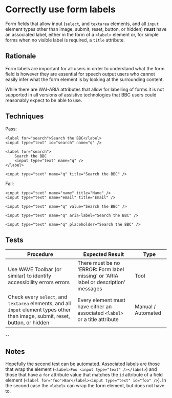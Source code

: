 # Correctly use form labels

Form fields that allow input (`select`, and `textarea` elements, and all `input` element types other than image, submit, reset, button, or hidden) **must** have an associated label, either in the form of a `<label>` element or, for simple forms when no visible label is required, a `title` attribute.

## Rationale

Form labels are important for all users in order to understand what the form field is however they are essential for speech output users who cannot easily infer what the form element is by looking at the surrounding content.

While there are WAI-ARIA attributes that allow for labelling of forms it is not supported in all versions of assistive technologies that BBC users could reasonably expect to be able to use.

## Techniques

Pass:

	<label for="search">Search the BBC</label>
	<input type="text" id="search" name="q" />

	<label for="search">
		Search the BBC
		<input type="text" name="q" />
	</label>

	<input type="text" name="q" title="Search the BBC" />

Fail:

	<input type="text" name="name" title="Name" />
	<input type="text" name="email" title="Email" />

	<input type="text" name="q" value="Search the BBC" />

	<input type="text" name="q" aria-label="Search the BBC" />

	<input type="text" name="q" placeholder="Search the BBC" />

## Tests

| Procedure | Expected Result | Type | 
| --------- | --------------- | ---- |
| Use WAVE Toolbar (or similar) to identify accessibility errors errors | There must be no 'ERROR: Form label missing' or 'ARIA label or description' messages | Tool |
| Check every `select`, and `textarea` elements, and all `input` element types other than image, submit, reset, button, or hidden | Every element must have either an associated `<label>` or a title attribute | Manual / Automated |

--

## Notes

Hopefully the second test can be automated. Associated labels are those that wrap the element (`<label>Foo <input type="text" /></label>`) and those that have a `for` attribute value that matches the `id` attribute of a field element (`<label for="foo">Bar</label><input type="text" id="foo" />`). In the second case the `<label>` can wrap the form element, but does not have to.